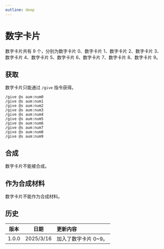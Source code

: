 ```yaml
---
outline: deep
---
```


# 数字卡片

数字卡片共有 9 个，分别为数字卡片 0、数字卡片 1、数字卡片 2、数字卡片 3、数字卡片 4、数字卡片 5、数字卡片 6、数字卡片 7、数字卡片 8、数字卡片 9。

## 获取

数字卡片只能通过 `/give` 指令获得。

```
/give @s aum:num0
/give @s aum:num1
/give @s aum:num2
/give @s aum:num3
/give @s aum:num4
/give @s aum:num5
/give @s aum:num6
/give @s aum:num7
/give @s aum:num8
/give @s aum:num9
```

## 合成

数字卡片不能被合成。

## 作为合成材料

数字卡片不能作为合成材料。

## 历史

| 版本 | 日期 | 更新内容 |
|:-:|:-:|:-|
| 1.0.0 | 2025/3/16 | 加入了数字卡片 0~9。 |
